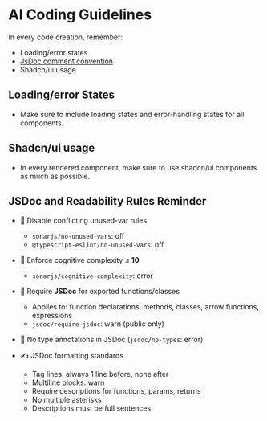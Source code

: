 # AI Coding Guidelines

In every code creation, remember:

- Loading/error states
- [JsDoc comment convention](#jsdoc-and-readability-rules-reminder)
- Shadcn/ui usage

## Loading/error States

- Make sure to include loading states and error-handling states for all components.

## Shadcn/ui usage

- In every rendered component, make sure to use shadcn/ui components as much as possible.

## JSDoc and Readability Rules Reminder

- 🔕 Disable conflicting unused-var rules
  - `sonarjs/no-unused-vars`: off
  - `@typescript-eslint/no-unused-vars`: off

- 🧠 Enforce cognitive complexity ≤ **10**
  - `sonarjs/cognitive-complexity`: error

- 📖 Require **JSDoc** for exported functions/classes
  - Applies to: function declarations, methods, classes, arrow functions, expressions
  - `jsdoc/require-jsdoc`: warn (public only)

- 🚫 No type annotations in JSDoc (`jsdoc/no-types`: error)

- ✍️ JSDoc formatting standards
  - Tag lines: always 1 line before, none after
  - Multiline blocks: warn
  - Require descriptions for functions, params, returns
  - No multiple asterisks
  - Descriptions must be full sentences
